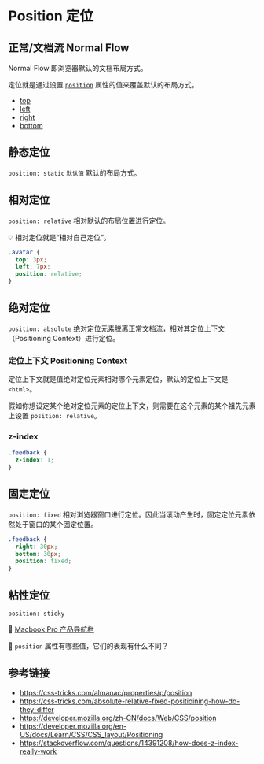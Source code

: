 # Position 定位

## 正常/文档流 Normal Flow
Normal Flow 即浏览器默认的文档布局方式。

定位就是通过设置 [`position`](https://developer.mozilla.org/en-US/docs/Web/CSS/position) 属性的值来覆盖默认的布局方式。

* [top](https://developer.mozilla.org/en-US/docs/Web/CSS/top)
* [left](https://developer.mozilla.org/en-US/docs/Web/CSS/left)
* [right](https://developer.mozilla.org/en-US/docs/Web/CSS/right)
* [bottom](https://developer.mozilla.org/en-US/docs/Web/CSS/bottom)

## 静态定位
`position: static` `默认值` 默认的布局方式。

## 相对定位
`position: relative` 相对默认的布局位置进行定位。

💡 相对定位就是“相对自己定位”。
```css
.avatar {
  top: 3px;
  left: 7px;
  position: relative;
}
```

## 绝对定位
`position: absolute` 绝对定位元素脱离正常文档流，相对其定位上下文（Positioning Context）进行定位。

### 定位上下文 Positioning Context
定位上下文就是值绝对定位元素相对哪个元素定位，默认的定位上下文是 `<html>`。

假如你想设定某个绝对定位元素的定位上下文，则需要在这个元素的某个祖先元素上设置 `position: relative`。

### z-index
```css
.feedback {
  z-index: 1; 
}
```

## 固定定位
`position: fixed` 相对浏览器窗口进行定位。因此当滚动产生时，固定定位元素依然处于窗口的某个固定位置。
```css
.feedback {
  right: 30px;
  bottom: 30px;
  position: fixed;
}
```

## 粘性定位
`position: sticky`

🌰 [Macbook Pro 产品导航栏](https://www.apple.com/macbook-pro)

🤔 `position` 属性有哪些值，它们的表现有什么不同？

## 参考链接
* https://css-tricks.com/almanac/properties/p/position
* https://css-tricks.com/absolute-relative-fixed-positioining-how-do-they-differ
* https://developer.mozilla.org/zh-CN/docs/Web/CSS/position
* https://developer.mozilla.org/en-US/docs/Learn/CSS/CSS_layout/Positioning
* https://stackoverflow.com/questions/14391208/how-does-z-index-really-work
